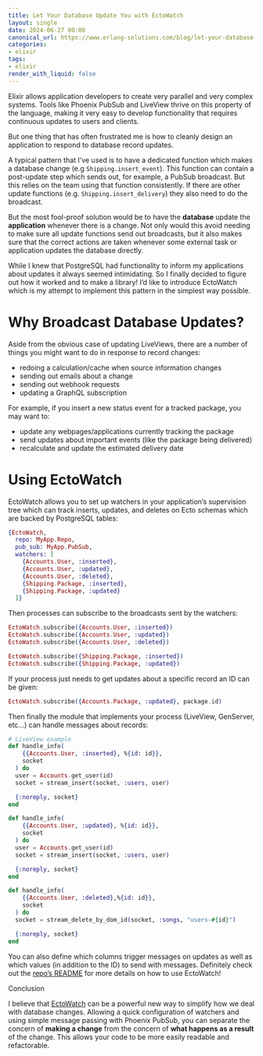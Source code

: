 ```yaml
---
title: Let Your Database Update You with EctoWatch
layout: single
date: 2024-06-27 00:00
canonical_url: https://www.erlang-solutions.com/blog/let-your-database-update-you-with-ectowatch/
categories:
- elixir
tags:
- elixir
render_with_liquid: false
---
```


Elixir allows application developers to create very parallel and very complex systems. Tools like Phoenix PubSub and LiveView thrive on this property of the language, making it very easy to develop functionality that requires continuous updates to users and clients.

But one thing that has often frustrated me is how to cleanly design an application to respond to database record updates.

A typical pattern that I’ve used is to have a dedicated function which makes a database change (e.g `Shipping.insert_event`). This function can contain a post-update step which sends out, for example, a PubSub broadcast. But this relies on the team using that function consistently. If there are other update functions (e.g. `Shipping.insert_delivery`) they also need to do the broadcast.

But the most fool-proof solution would be to have the **database** update the **application** whenever there is a change. Not only would this avoid needing to make sure all update functions send out broadcasts, but it also makes sure that the correct actions are taken whenever some external task or application updates the database directly.

While I knew that PostgreSQL had functionality to inform my applications about updates it always seemed intimidating. So I finally decided to figure out how it worked and to make a library! I’d like to introduce EctoWatch which is my attempt to implement this pattern in the simplest way possible.

# Why Broadcast Database Updates?

Aside from the obvious case of updating LiveViews, there are a number of things you might want to do in response to record changes:

 * redoing a calculation/cache when source information changes
 * sending out emails about a change
 * sending out webhook requests
 * updating a GraphQL subscription

For example, if you insert a new status event for a tracked package, you may want to:

 * update any webpages/applications currently tracking the package
 * send updates about important events (like the package being delivered)
 * recalculate and update the estimated delivery date

# Using EctoWatch

EctoWatch allows you to set up watchers in your application’s supervision tree which can track inserts, updates, and deletes on Ecto schemas which are backed by PostgreSQL tables:

```elixir
{EctoWatch,
  repo: MyApp.Repo,
  pub_sub: MyApp.PubSub,
  watchers: [
    {Accounts.User, :inserted},
    {Accounts.User, :updated},
    {Accounts.User, :deleted},
    {Shipping.Package, :inserted},
    {Shipping.Package, :updated}
  ]}
```

Then processes can subscribe to the broadcasts sent by the watchers:

```elixir
EctoWatch.subscribe({Accounts.User, :inserted})
EctoWatch.subscribe({Accounts.User, :updated})
EctoWatch.subscribe({Accounts.User, :deleted})

EctoWatch.subscribe({Shipping.Package, :inserted})
EctoWatch.subscribe({Shipping.Package, :updated})
```

If your process just needs to get updates about a specific record an ID can be given:

```elixir
EctoWatch.subscribe({Accounts.Package, :updated}, package.id)
```

Then finally the module that implements your process (LiveView, GenServer, etc…) can handle messages about records:

```elixir
# LiveView example
def handle_info(
    {{Accounts.User, :inserted}, %{id: id}},
    socket
  ) do
  user = Accounts.get_user(id)
  socket = stream_insert(socket, :users, user)

  {:noreply, socket}
end

def handle_info(
    {{Accounts.User, :updated}, %{id: id}},
    socket
  ) do
  user = Accounts.get_user(id)
  socket = stream_insert(socket, :users, user)

  {:noreply, socket}
end

def handle_info(
    {{Accounts.User, :deleted},%{id: id}},
    socket
  ) do
  socket = stream_delete_by_dom_id(socket, :songs, "users-#{id}")

  {:noreply, socket}
end
```

You can also define which columns trigger messages on updates as well as which values (in addition to the ID) to send with messages. Definitely check out the [repo’s README](https://github.com/cheerfulstoic/ecto_watch) for more details on how to use EctoWatch!

Conclusion

I believe that [EctoWatch](https://github.com/cheerfulstoic/ecto_watch) can be a powerful new way to simplify how we deal with database changes. Allowing a quick configuration of watchers and using simple message passing with Phoenix PubSub, you can separate the concern of **making a change** from the concern of **what happens as a result** of the change. This allows your code to be more easily readable and refactorable.

